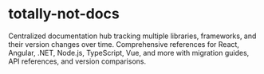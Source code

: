 # totally-not-docs
Centralized documentation hub tracking multiple libraries, frameworks, and their version changes over time. Comprehensive references for React, Angular, .NET, Node.js, TypeScript, Vue, and more with migration guides, API references, and version comparisons.
